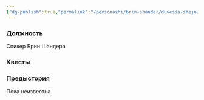 ```yaml
---
{"dg-publish":true,"permalink":"/personazhi/brin-shander/duvessa-shejn/"}
---
```


### Должность

Спикер Брин Шандера

### Квесты


### Предыстория

Пока неизвестна